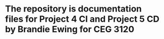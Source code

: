 # The repository is documentation files for Project 4 CI and Project 5 CD by Brandie Ewing for CEG 3120
